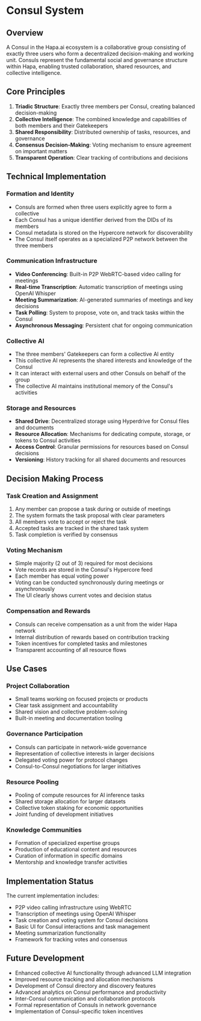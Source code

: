# Consul System

## Overview

A Consul in the Hapa.ai ecosystem is a collaborative group consisting of exactly three users who form a decentralized decision-making and working unit. Consuls represent the fundamental social and governance structure within Hapa, enabling trusted collaboration, shared resources, and collective intelligence.

## Core Principles

1. **Triadic Structure**: Exactly three members per Consul, creating balanced decision-making
2. **Collective Intelligence**: The combined knowledge and capabilities of both members and their Gatekeepers
3. **Shared Responsibility**: Distributed ownership of tasks, resources, and governance
4. **Consensus Decision-Making**: Voting mechanism to ensure agreement on important matters
5. **Transparent Operation**: Clear tracking of contributions and decisions

## Technical Implementation

### Formation and Identity

- Consuls are formed when three users explicitly agree to form a collective
- Each Consul has a unique identifier derived from the DIDs of its members
- Consul metadata is stored on the Hypercore network for discoverability
- The Consul itself operates as a specialized P2P network between the three members

### Communication Infrastructure

- **Video Conferencing**: Built-in P2P WebRTC-based video calling for meetings
- **Real-time Transcription**: Automatic transcription of meetings using OpenAI Whisper
- **Meeting Summarization**: AI-generated summaries of meetings and key decisions
- **Task Polling**: System to propose, vote on, and track tasks within the Consul
- **Asynchronous Messaging**: Persistent chat for ongoing communication

### Collective AI

- The three members' Gatekeepers can form a collective AI entity
- This collective AI represents the shared interests and knowledge of the Consul
- It can interact with external users and other Consuls on behalf of the group
- The collective AI maintains institutional memory of the Consul's activities

### Storage and Resources

- **Shared Drive**: Decentralized storage using Hyperdrive for Consul files and documents
- **Resource Allocation**: Mechanisms for dedicating compute, storage, or tokens to Consul activities
- **Access Control**: Granular permissions for resources based on Consul decisions
- **Versioning**: History tracking for all shared documents and resources

## Decision Making Process

### Task Creation and Assignment

1. Any member can propose a task during or outside of meetings
2. The system formats the task proposal with clear parameters
3. All members vote to accept or reject the task
4. Accepted tasks are tracked in the shared task system
5. Task completion is verified by consensus

### Voting Mechanism

- Simple majority (2 out of 3) required for most decisions
- Vote records are stored in the Consul's Hypercore feed
- Each member has equal voting power
- Voting can be conducted synchronously during meetings or asynchronously
- The UI clearly shows current votes and decision status

### Compensation and Rewards

- Consuls can receive compensation as a unit from the wider Hapa network
- Internal distribution of rewards based on contribution tracking
- Token incentives for completed tasks and milestones
- Transparent accounting of all resource flows

## Use Cases

### Project Collaboration

- Small teams working on focused projects or products
- Clear task assignment and accountability
- Shared vision and collective problem-solving
- Built-in meeting and documentation tooling

### Governance Participation

- Consuls can participate in network-wide governance
- Representation of collective interests in larger decisions
- Delegated voting power for protocol changes
- Consul-to-Consul negotiations for larger initiatives

### Resource Pooling

- Pooling of compute resources for AI inference tasks
- Shared storage allocation for larger datasets
- Collective token staking for economic opportunities
- Joint funding of development initiatives

### Knowledge Communities

- Formation of specialized expertise groups
- Production of educational content and resources
- Curation of information in specific domains
- Mentorship and knowledge transfer activities

## Implementation Status

The current implementation includes:
- P2P video calling infrastructure using WebRTC
- Transcription of meetings using OpenAI Whisper
- Task creation and voting system for Consul decisions
- Basic UI for Consul interactions and task management
- Meeting summarization functionality
- Framework for tracking votes and consensus

## Future Development

- Enhanced collective AI functionality through advanced LLM integration
- Improved resource tracking and allocation mechanisms
- Development of Consul directory and discovery features
- Advanced analytics on Consul performance and productivity
- Inter-Consul communication and collaboration protocols
- Formal representation of Consuls in network governance
- Implementation of Consul-specific token incentives 